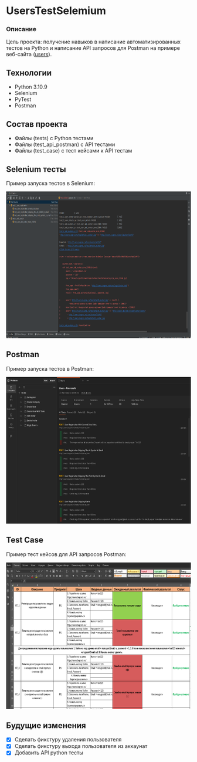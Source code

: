 #  UsersTestSelemium

### Описание

Цель проекта: получение навыков в написание автоматизированных тестов на Python
и написание API запросов для Postman на примере веб-сайта (<a href="http://users.bugred.ru/">users</a>).

## Технологии

- Python 3.10.9
- Selenium
- PyTest
- Postman

## Состав проекта

- Файлы (tests) с Python тестами 
- Файлы (test_api_postman) с API тестами 
- Файлы (test_case) с тест кейсами к API тестам 

## Selenium тесты

Пример запуска тестов в Selenium:

<img src="img/TestsSelenium.png" width="700" height="400">

## Postman

Пример запуска тестов в Postman:

<img src="img/TestsPostmanAPI.png" width="700" height="400">

## Test Case

Пример тест кейсов для API запросов Postman:

<img src="img/TestsCaseUsersAPI.png" width="700" height="400">

## Будущие изменения

- [X] Сделать фикстуру удаления пользователя
- [X] Сделать фикстуру выхода пользователя из аккаунат
- [X] Добавить API python тесты 
